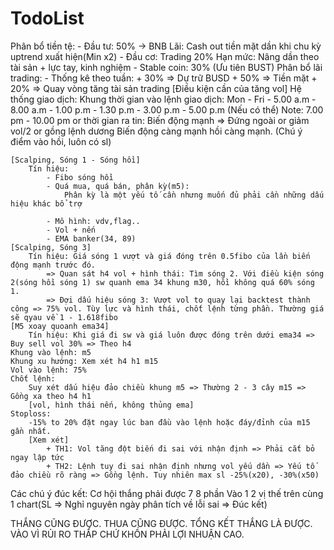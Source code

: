 # TodoList
Phân bổ tiền tệ:
	- Đầu tư: 50% -> BNB
		Lãi: Cash out tiền mặt dần khi chu kỳ uptrend xuất hiện(Min x2)
	- Đầu cơ: Trading 20%
		Hạn mức: Nâng dần theo tài sản + lực tay, kinh nghiệm
	- Stable coin: 30% (Ưu tiên BUST)
Phân bổ lãi trading:
	- Thống kê theo tuần:
		+ 30% => Dự trữ BUSD
		+ 50% => Tiền mặt
		+ 20% => Quay vòng tăng tài sản trading [Điều kiện cần của tăng vol]
Hệ thống giao dịch:
	Khung thời gian vào lệnh giao dịch: Mon - Fri
		- 5.00 a.m - 8.00 a.m
		- 1.00 p.m - 1.30 p.m
		- 3.00 p.m - 5.00 p.m (Nếu có thể)
	Note: 
		7.00 pm - 10.00 pm or thời gian ra tin: Biến động mạnh => Đứng ngoài or giảm vol/2 or gồng lệnh dương
		Biến động càng mạnh hồi càng mạnh. (Chú ý điểm vào hồi, luôn có sl)
	
	[Scalping, Sóng 1 - Sóng hồi]
		Tín hiệu: 
			- Fibo sóng hồi
			- Quá mua, quá bán, phân kỳ(m5):
				Phân kỳ là một yếu tố cần nhưng muốn đủ phải cần những dấu hiệu khác bổ trợ
				
			- Mô hình: vdv,flag..
			- Vol + nến
			- EMA banker(34, 89)
	[Scalping, Sóng 3]
		Tín hiệu: Giá sóng 1 vượt và giá đóng trên 0.5fibo của lần biến động mạnh trước đó.
			=> Quan sát h4 vol + hình thái: Tìm sóng 2. Với điều kiện sóng 2(sóng hồi sóng 1) sw quanh ema 34 khung m30, hồi không quá 60% sóng 1.
			=> Đợi dấu hiệu sóng 3: Vượt vol to quay lại backtest thành công => 75% vol. Tùy lực và hình thái, chốt lệnh từng phần. Thường giá sẽ qyau về 1 - 1.618fibo  
	[M5 xoay quoanh ema34]
		Tín hiệu: Khi giá đi sw và giá luôn được đóng trên dưới ema34 => Buy sell vol 30% => Theo h4  
	Khung vào lệnh: m5
	Khung xu hướng: Xem xét h4 h1 m15
	Vol vào lệnh: 75%
	Chốt lệnh: 
		Suy xét dấu hiệu đảo chiều khung m5 => Thường 2 - 3 cây m15 => Gồng xa theo h4 h1
		[vol, hình thái nến, không thủng ema]
	Stoploss: 
		-15% to 20% đặt ngay lúc ban đầu vào lệnh hoặc đáy/đỉnh của m15 gần nhất.
		[Xem xét]
			+ TH1: Vol tăng đột biến đi sai với nhận định => Phải cắt bỏ ngay lập tức
			+ TH2: Lệnh tuy đi sai nhận định nhưng vol yếu dần => Yếu tố đảo chiều rõ ràng => Gồng lệnh. Tuy nhiên max sl -25%(x20), -30%(x50)

Các chú ý đúc kết:
	Cơ hội thắng phải được 7 8 phần
	Vào 1 2 vị thế trên cùng 1 chart(SL => Nghỉ nguyên ngày phân tích về lỗi sai => Đúc kết)
	
THẮNG CŨNG ĐƯỢC. THUA CŨNG ĐƯỢC. TỔNG KẾT THẮNG LÀ ĐƯỢC.
VÀO VÌ RỦI RO THẤP CHỨ KHỒN PHẢI LỢI NHUẬN CAO.
		
